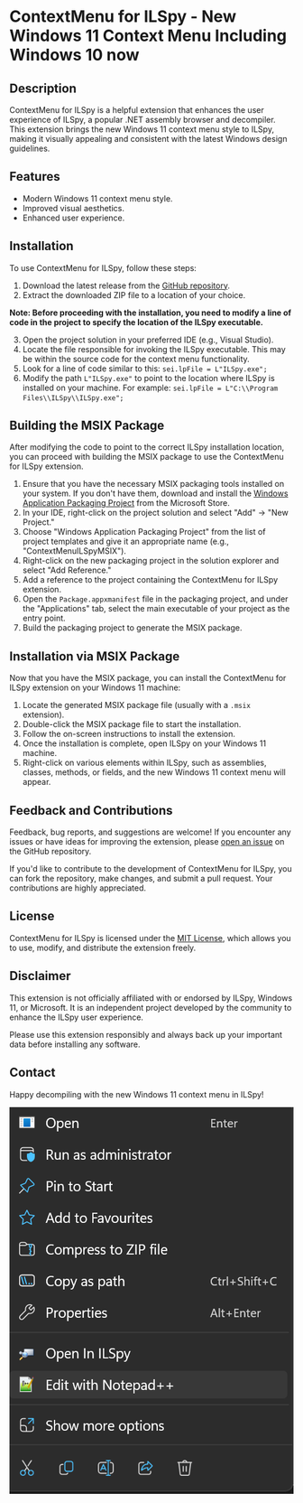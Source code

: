 # ContextMenu for ILSpy - New Windows 11 Context Menu Including Windows 10 now


## Description

ContextMenu for ILSpy is a helpful extension that enhances the user experience of ILSpy, a popular .NET assembly browser and decompiler. This extension brings the new Windows 11 context menu style to ILSpy, making it visually appealing and consistent with the latest Windows design guidelines.

## Features

- Modern Windows 11 context menu style.
- Improved visual aesthetics.
- Enhanced user experience.

## Installation

To use ContextMenu for ILSpy, follow these steps:

1. Download the latest release from the [GitHub repository](https://github.com/modz2014/ILSpyContextMenu/releases).
2. Extract the downloaded ZIP file to a location of your choice.

**Note: Before proceeding with the installation, you need to modify a line of code in the project to specify the location of the ILSpy executable.**

3. Open the project solution in your preferred IDE (e.g., Visual Studio).
4. Locate the file responsible for invoking the ILSpy executable. This may be within the source code for the context menu functionality.
5. Look for a line of code similar to this: `sei.lpFile = L"ILSpy.exe";`
6. Modify the path `L"ILSpy.exe"` to point to the location where ILSpy is installed on your machine. For example: `sei.lpFile = L"C:\\Program Files\\ILSpy\\ILSpy.exe";`

## Building the MSIX Package

After modifying the code to point to the correct ILSpy installation location, you can proceed with building the MSIX package to use the ContextMenu for ILSpy extension.

1. Ensure that you have the necessary MSIX packaging tools installed on your system. If you don't have them, download and install the [Windows Application Packaging Project](https://docs.microsoft.com/en-us/windows/msix/packaging-tool/get-packaging-tool) from the Microsoft Store.
2. In your IDE, right-click on the project solution and select "Add" -> "New Project."
3. Choose "Windows Application Packaging Project" from the list of project templates and give it an appropriate name (e.g., "ContextMenuILSpyMSIX").
4. Right-click on the new packaging project in the solution explorer and select "Add Reference."
5. Add a reference to the project containing the ContextMenu for ILSpy extension.
6. Open the `Package.appxmanifest` file in the packaging project, and under the "Applications" tab, select the main executable of your project as the entry point.
7. Build the packaging project to generate the MSIX package.

## Installation via MSIX Package

Now that you have the MSIX package, you can install the ContextMenu for ILSpy extension on your Windows 11 machine:

1. Locate the generated MSIX package file (usually with a `.msix` extension).
2. Double-click the MSIX package file to start the installation.
3. Follow the on-screen instructions to install the extension.
4. Once the installation is complete, open ILSpy on your Windows 11 machine.
5. Right-click on various elements within ILSpy, such as assemblies, classes, methods, or fields, and the new Windows 11 context menu will appear.

## Feedback and Contributions

Feedback, bug reports, and suggestions are welcome! If you encounter any issues or have ideas for improving the extension, please [open an issue](https://github.com/modz2014/ILSpyContextMenu/issues) on the GitHub repository.

If you'd like to contribute to the development of ContextMenu for ILSpy, you can fork the repository, make changes, and submit a pull request. Your contributions are highly appreciated.

## License

ContextMenu for ILSpy is licensed under the [MIT License](https://opensource.org/licenses/MIT), which allows you to use, modify, and distribute the extension freely.

## Disclaimer

This extension is not officially affiliated with or endorsed by ILSpy, Windows 11, or Microsoft. It is an independent project developed by the community to enhance the ILSpy user experience.

Please use this extension responsibly and always back up your important data before installing any software.

## Contact



Happy decompiling with the new Windows 11 context menu in ILSpy!

![ContextMenu for ILSpy](https://github.com/modz2014/ILSpyContextMenu/blob/main/Contextmenu.png)
